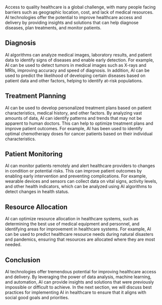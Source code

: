 
Access to quality healthcare is a global challenge, with many people facing barriers such as geographic location, cost, and lack of medical resources. AI technologies offer the potential to improve healthcare access and delivery by providing insights and solutions that can help diagnose diseases, plan treatments, and monitor patients.

Diagnosis
---------

AI algorithms can analyze medical images, laboratory results, and patient data to identify signs of diseases and enable early detection. For example, AI can be used to detect tumors in medical images such as X-rays and MRIs, improving accuracy and speed of diagnosis. In addition, AI can be used to predict the likelihood of developing certain diseases based on patient data and other factors, helping to identify at-risk populations.

Treatment Planning
------------------

AI can be used to develop personalized treatment plans based on patient characteristics, medical history, and other factors. By analyzing vast amounts of data, AI can identify patterns and trends that may not be apparent to human doctors. This can help to optimize treatment plans and improve patient outcomes. For example, AI has been used to identify optimal chemotherapy doses for cancer patients based on their individual characteristics.

Patient Monitoring
------------------

AI can monitor patients remotely and alert healthcare providers to changes in condition or potential risks. This can improve patient outcomes by enabling early intervention and preventing complications. For example, wearable devices and sensors can collect data on vital signs, activity levels, and other health indicators, which can be analyzed using AI algorithms to detect changes in health status.

Resource Allocation
-------------------

AI can optimize resource allocation in healthcare systems, such as determining the best use of medical equipment and personnel, and identifying areas for improvement in healthcare systems. For example, AI can be used to predict healthcare resource needs during natural disasters and pandemics, ensuring that resources are allocated where they are most needed.

Conclusion
----------

AI technologies offer tremendous potential for improving healthcare access and delivery. By leveraging the power of data analysis, machine learning, and automation, AI can provide insights and solutions that were previously impossible or difficult to achieve. In the next section, we will discuss best practices for implementing AI in healthcare to ensure that it aligns with social good goals and priorities.
